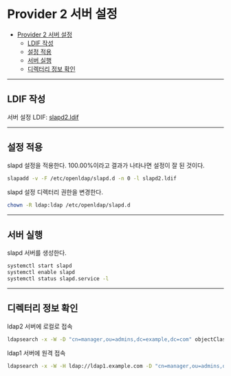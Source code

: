 # Provider 2 서버 설정

- [Provider 2 서버 설정](#provider-2-%ec%84%9c%eb%b2%84-%ec%84%a4%ec%a0%95)
  - [LDIF 작성](#ldif-%ec%9e%91%ec%84%b1)
  - [설정 적용](#%ec%84%a4%ec%a0%95-%ec%a0%81%ec%9a%a9)
  - [서버 실행](#%ec%84%9c%eb%b2%84-%ec%8b%a4%ed%96%89)
  - [디렉터리 정보 확인](#%eb%94%94%eb%a0%89%ed%84%b0%eb%a6%ac-%ec%a0%95%eb%b3%b4-%ed%99%95%ec%9d%b8)

---

## LDIF 작성

서버 설정 LDIF: [slapd2.ldif](src/slapd2.ldif)

---

## 설정 적용

slapd 설정을 적용한다. 100.00%이라고 결과가 나타나면 설정이 잘 된 것이다.

```bash
slapadd -v -F /etc/openldap/slapd.d -n 0 -l slapd2.ldif
```

slapd 설정 디렉터리 권한을 변경한다.

```bash
chown -R ldap:ldap /etc/openldap/slapd.d
```

---

## 서버 실행

slapd 서버를 생성한다.

```bash
systemctl start slapd
systemctl enable slapd
systemctl status slapd.service -l
```

---

## 디렉터리 정보 확인

ldap2 서버에 로컬로 접속

```bash
ldapsearch -x -W -D "cn=manager,ou=admins,dc=example,dc=com" objectClass=* -b dc=example,dc=com -Z
```

ldap1 서버에 원격 접속

```bash
ldapsearch -x -W -H ldap://ldap1.example.com -D "cn=manager,ou=admins,dc=example,dc=com" objectClass=* -b dc=example,dc=com -Z
```